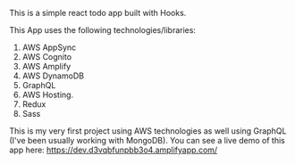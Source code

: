 This is a simple react todo app built with Hooks. 

This App uses the following technologies/libraries:

1. AWS AppSync
2. AWS Cognito
3. AWS Amplify
4. AWS DynamoDB
5. GraphQL
6. AWS Hosting.
7. Redux
8. Sass

This is my very first project using AWS technologies as well using GraphQL (I've been usually working with MongoDB).
You can see a live demo of this app here: https://dev.d3vqbfunpbb3o4.amplifyapp.com/
